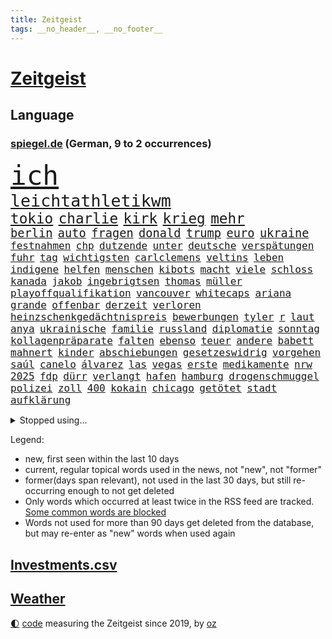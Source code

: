 ```yaml
---
title: Zeitgeist
tags: __no_header__, __no_footer__
---
```


# [Zeitgeist](https://oliz.io/zeitgeist/)

## Language

<h3><a href="https://www.spiegel.de" target="_blank">spiegel.de</a> (German, 9 to 2 occurrences)</h3>
<p style="font-family:monospace">
<span style="font-size:32pt"><a href="news_links.html#ich" class="current">ich</a></span>
<br>
<span style="font-size:20pt"><a href="news_links.html#leichtathletikwm" class="current">leichtathletikwm</a></span>
<br>
<span style="font-size:17pt"><a href="news_links.html#tokio" class="current">tokio</a></span>
<span style="font-size:17pt"><a href="news_links.html#charlie" class="new">charlie</a></span>
<span style="font-size:17pt"><a href="news_links.html#kirk" class="new">kirk</a></span>
<span style="font-size:17pt"><a href="news_links.html#krieg" class="current">krieg</a></span>
<span style="font-size:17pt"><a href="news_links.html#mehr" class="current">mehr</a></span>
<br>
<span style="font-size:14pt"><a href="news_links.html#berlin" class="current">berlin</a></span>
<span style="font-size:14pt"><a href="news_links.html#auto" class="current">auto</a></span>
<span style="font-size:14pt"><a href="news_links.html#fragen" class="current">fragen</a></span>
<span style="font-size:14pt"><a href="news_links.html#donald" class="current">donald</a></span>
<span style="font-size:14pt"><a href="news_links.html#trump" class="current">trump</a></span>
<span style="font-size:14pt"><a href="news_links.html#euro" class="current">euro</a></span>
<span style="font-size:14pt"><a href="news_links.html#ukraine" class="current">ukraine</a></span>
<br>
<span style="font-size:12pt"><a href="news_links.html#festnahmen" class="current">festnahmen</a></span>
<span style="font-size:12pt"><a href="news_links.html#chp" class="new">chp</a></span>
<span style="font-size:12pt"><a href="news_links.html#dutzende" class="current">dutzende</a></span>
<span style="font-size:12pt"><a href="news_links.html#unter" class="current">unter</a></span>
<span style="font-size:12pt"><a href="news_links.html#deutsche" class="current">deutsche</a></span>
<span style="font-size:12pt"><a href="news_links.html#verspätungen" class="current">verspätungen</a></span>
<span style="font-size:12pt"><a href="news_links.html#fuhr" class="current">fuhr</a></span>
<span style="font-size:12pt"><a href="news_links.html#tag" class="current">tag</a></span>
<span style="font-size:12pt"><a href="news_links.html#wichtigsten" class="current">wichtigsten</a></span>
<span style="font-size:12pt"><a href="news_links.html#carlclemens" class="new">carlclemens</a></span>
<span style="font-size:12pt"><a href="news_links.html#veltins" class="new">veltins</a></span>
<span style="font-size:12pt"><a href="news_links.html#leben" class="current">leben</a></span>
<span style="font-size:12pt"><a href="news_links.html#indigene" class="current">indigene</a></span>
<span style="font-size:12pt"><a href="news_links.html#helfen" class="current">helfen</a></span>
<span style="font-size:12pt"><a href="news_links.html#menschen" class="current">menschen</a></span>
<span style="font-size:12pt"><a href="news_links.html#kibots" class="new">kibots</a></span>
<span style="font-size:12pt"><a href="news_links.html#macht" class="current">macht</a></span>
<span style="font-size:12pt"><a href="news_links.html#viele" class="current">viele</a></span>
<span style="font-size:12pt"><a href="news_links.html#schloss" class="current">schloss</a></span>
<span style="font-size:12pt"><a href="news_links.html#kanada" class="current">kanada</a></span>
<span style="font-size:12pt"><a href="news_links.html#jakob" class="current">jakob</a></span>
<span style="font-size:12pt"><a href="news_links.html#ingebrigtsen" class="current">ingebrigtsen</a></span>
<span style="font-size:12pt"><a href="news_links.html#thomas" class="current">thomas</a></span>
<span style="font-size:12pt"><a href="news_links.html#müller" class="current">müller</a></span>
<span style="font-size:12pt"><a href="news_links.html#playoffqualifikation" class="new">playoffqualifikation</a></span>
<span style="font-size:12pt"><a href="news_links.html#vancouver" class="current">vancouver</a></span>
<span style="font-size:12pt"><a href="news_links.html#whitecaps" class="current">whitecaps</a></span>
<span style="font-size:12pt"><a href="news_links.html#ariana" class="new">ariana</a></span>
<span style="font-size:12pt"><a href="news_links.html#grande" class="new">grande</a></span>
<span style="font-size:12pt"><a href="news_links.html#offenbar" class="current">offenbar</a></span>
<span style="font-size:12pt"><a href="news_links.html#derzeit" class="current">derzeit</a></span>
<span style="font-size:12pt"><a href="news_links.html#verloren" class="current">verloren</a></span>
<span style="font-size:12pt"><a href="news_links.html#heinzschenkgedächtnispreis" class="new">heinzschenkgedächtnispreis</a></span>
<span style="font-size:12pt"><a href="news_links.html#bewerbungen" class="current">bewerbungen</a></span>
<span style="font-size:12pt"><a href="news_links.html#tyler" class="current">tyler</a></span>
<span style="font-size:12pt"><a href="news_links.html#r" class="new">r</a></span>
<span style="font-size:12pt"><a href="news_links.html#laut" class="current">laut</a></span>
<span style="font-size:12pt"><a href="news_links.html#anya" class="new">anya</a></span>
<span style="font-size:12pt"><a href="news_links.html#ukrainische" class="current">ukrainische</a></span>
<span style="font-size:12pt"><a href="news_links.html#familie" class="current">familie</a></span>
<span style="font-size:12pt"><a href="news_links.html#russland" class="current">russland</a></span>
<span style="font-size:12pt"><a href="news_links.html#diplomatie" class="current">diplomatie</a></span>
<span style="font-size:12pt"><a href="news_links.html#sonntag" class="current">sonntag</a></span>
<span style="font-size:12pt"><a href="news_links.html#kollagenpräparate" class="new">kollagenpräparate</a></span>
<span style="font-size:12pt"><a href="news_links.html#falten" class="new">falten</a></span>
<span style="font-size:12pt"><a href="news_links.html#ebenso" class="current">ebenso</a></span>
<span style="font-size:12pt"><a href="news_links.html#teuer" class="current">teuer</a></span>
<span style="font-size:12pt"><a href="news_links.html#andere" class="current">andere</a></span>
<span style="font-size:12pt"><a href="news_links.html#babett" class="new">babett</a></span>
<span style="font-size:12pt"><a href="news_links.html#mahnert" class="new">mahnert</a></span>
<span style="font-size:12pt"><a href="news_links.html#kinder" class="current">kinder</a></span>
<span style="font-size:12pt"><a href="news_links.html#abschiebungen" class="current">abschiebungen</a></span>
<span style="font-size:12pt"><a href="news_links.html#gesetzeswidrig" class="new">gesetzeswidrig</a></span>
<span style="font-size:12pt"><a href="news_links.html#vorgehen" class="current">vorgehen</a></span>
<span style="font-size:12pt"><a href="news_links.html#saúl" class="new">saúl</a></span>
<span style="font-size:12pt"><a href="news_links.html#canelo" class="new">canelo</a></span>
<span style="font-size:12pt"><a href="news_links.html#álvarez" class="new">álvarez</a></span>
<span style="font-size:12pt"><a href="news_links.html#las" class="current">las</a></span>
<span style="font-size:12pt"><a href="news_links.html#vegas" class="current">vegas</a></span>
<span style="font-size:12pt"><a href="news_links.html#erste" class="current">erste</a></span>
<span style="font-size:12pt"><a href="news_links.html#medikamente" class="new">medikamente</a></span>
<span style="font-size:12pt"><a href="news_links.html#nrw" class="current">nrw</a></span>
<span style="font-size:12pt"><a href="news_links.html#2025" class="current">2025</a></span>
<span style="font-size:12pt"><a href="news_links.html#fdp" class="current">fdp</a></span>
<span style="font-size:12pt"><a href="news_links.html#dürr" class="new">dürr</a></span>
<span style="font-size:12pt"><a href="news_links.html#verlangt" class="current">verlangt</a></span>
<span style="font-size:12pt"><a href="news_links.html#hafen" class="current">hafen</a></span>
<span style="font-size:12pt"><a href="news_links.html#hamburg" class="current">hamburg</a></span>
<span style="font-size:12pt"><a href="news_links.html#drogenschmuggel" class="new">drogenschmuggel</a></span>
<span style="font-size:12pt"><a href="news_links.html#polizei" class="current">polizei</a></span>
<span style="font-size:12pt"><a href="news_links.html#zoll" class="current">zoll</a></span>
<span style="font-size:12pt"><a href="news_links.html#400" class="current">400</a></span>
<span style="font-size:12pt"><a href="news_links.html#kokain" class="current">kokain</a></span>
<span style="font-size:12pt"><a href="news_links.html#chicago" class="current">chicago</a></span>
<span style="font-size:12pt"><a href="news_links.html#getötet" class="current">getötet</a></span>
<span style="font-size:12pt"><a href="news_links.html#stadt" class="current">stadt</a></span>
<span style="font-size:12pt"><a href="news_links.html#aufklärung" class="current">aufklärung</a></span>
</p>
<details>
<summary>Stopped using...</summary>
<p class="former" style="font-size:12pt">
alarm(1788) persönliche(1788) übergriffe(1788) arbeitsplatz(1787) himmel(1787) kriminelle(1787) la(1787) lohnt(1787) versteigert(1787) willen(1787) 37(1786) berichte(1786) einstieg(1786) alkohol(1785) begleitet(1785) geboren(1785) planeten(1785) verfolgen(1785) cristiano(1784) gefährden(1784) ronaldo(1784) unbekannten(1784) entgegen(1783) weltweite(1783) 2016(1782) rückschlag(1782) verschiebt(1782) anne(1781) dienstag(1781) weltweiten(1781) depressionen(1780) ermöglichen(1780) geklärt(1780) leid(1780) lust(1780) tödlicher(1780) gemeldet(1779) inflation(1779) phase(1779) plus(1779) termin(1779) zusammenhang(1779) behörde(1778) null(1778) weitergeht(1778) beschluss(1777) bitten(1777) facebook(1777) lieben(1777) schien(1777) englischen(1776) juden(1776) schottland(1776) springt(1776) verbindet(1776) klären(1775) mitglied(1774) verbindung(1774) 32(1773) anwälte(1773) meinem(1773) nerven(1773) auswirkungen(1772) super(1772) aktivistin(1771) anteil(1771) see(1771) 2030(1770) gemeinsame(1770) eigener(1769) einschränkungen(1769) schnellen(1769) holocaust(1764) gekauft(1763) geprägt(1763) brach(1762) treiben(1759) aufhalten(1758) gelandet(1758) landet(1758) wem(1758) hilfen(1755) eigenes(1754) verständnis(1752) pleite(1751) journalist(1749) stress(1748) training(1748) provoziert(1744) kandidatur(1742) günther(1740) blut(1600) übrig(1600) kleidung(1528) volk(1527) ausnahme(1519) erscheint(1486) stehlen(1463) gemeinschaft(1450) gehälter(1441) front(1371) unserem(1371) seltene(1362) fördern(1338) desto(1324) 2014(1304) versagen(1287) jennifer(1278) terror(1272) brandenburger(1267) 34(1258) iranische(1255) flüchten(1254) günstiger(1244) erlauben(1235) antisemitische(1223) zentrale(1215) umstände(1214) jugendlicher(1177) grün(1166) tode(1130) auseinander(1087) begegnung(1065) staates(1012) steigern(999) mächtige(986) mag(980) praxis(971) landwirte(956) islamistischen(945) kleinere(935) uefa(927) vermeintliche(927) betreiben(901) kollidiert(882) glas(877) urlauber(856) trikot(845) gelände(829) sizilien(809) sächsischen(809) drastische(807) festgestellt(800) zwischenfall(800) langjährigen(795) queere(790) pass(776) nahostkonflikt(774) nächster(757) kranke(749) torwart(749) genossen(747) ausnahmezustand(742) kandidiert(737) goldenen(731) 24jährige(730) rechtsextremisten(729) momente(725) miliz(714) verspottet(711) oppositionspolitiker(706) demokratischen(704) raumstation(692) veröffentlichung(689) version(688) aufruhr(686) besetzung(686) stimmte(682) demonstration(665) klingen(662) kostenlos(644) produzent(643) franzose(642) haftstrafen(642) indischen(626) abgeordneter(620) umstrittenes(620) dorthin(615) historischer(614) iss(608) finanziellen(605) nvidia(601) wettkampf(594) audi(590) firmenchef(590) le(588) harvey(571) hummels(566) abgewiesen(564) erleichtert(560) verzögern(554) wütet(543) möglichkeit(542) freut(541) rheinmetall(537) stammen(537) planung(536) outfits(532) überlassen(531) fehlern(526) bgh(524) getreten(511) elefanten(508) größtes(505) escooter(503) bräuchte(499) instanz(499) ablauf(493) versuchter(493) telekom(491) figuren(490) grenzkontrollen(489) verspielt(485) sprecher(483) kryptowährung(481) gemessen(464) stiegen(463) ignorieren(462) palästinensern(462) schütze(462) s(461) france(460) beschließen(459) suchten(450) allmählich(449) 200000(448) verwaltungsgericht(443) schwangerschaft(439) co₂ausstoß(435) umsatz(433) zeug(431) extremen(427) feuert(427) eingebrochen(425) westküste(425) glaube(412) anruf(411) auszugeben(407) gesichert(404) 130(400) untergang(394) rechtsextrem(393) drehen(392) klimakonferenz(390) northvolt(389) britin(385) versammeln(383) aktionäre(382) scheiterten(379) staatsoberhaupt(378) anhaltende(372) ausgetauscht(371) verbannt(368) ifoinstituts(365) weitermachen(363) unterbringung(358) bauarbeiten(357) cem(356) özdemir(356) biografie(355) nutzerinnen(354) teuersten(351) festgehalten(343) leipziger(341) 71(340) bastelt(340) erholung(340) saintgermain(336) zwang(336) härteren(335) hof(333) morgens(331) mängel(329) königreich(327) ursprung(327) gemeinde(326) unbeeindruckt(325) combs(322) diddy(322) anzeigen(321) brett(320) apps(318) traditionellen(317) kern(316) klubwm(316) aktueller(313) stromausfälle(311) vorstellungen(311) stanley(310) aufrüstung(309) zunehmende(307) meteorologen(306) zustände(306) schwärmt(305) exporte(302) ultimatum(301) spdfraktionschef(297) gefährdung(296) mittagessen(296) odessa(296) unterschiedlichen(296) weinstein(296) überfallen(287) ruhen(284) sexismus(284) gefängnisstrafe(282) hingerichtet(282) queeren(281) winden(280) fraktionschef(279) zwingen(279) pompeji(273) trotzt(273) verständigt(271) zehntausenden(270) südkoreas(269) 97(267) schlange(265) übergeben(264) ed(260) sheeran(260) bonn(258) vorläufig(258) alleingang(257) brutaler(255) engen(254) netflixserie(253) ordnung(253) bewusstlos(252) medizinischen(252) steffi(251) verzicht(251) absetzung(250) strategisch(250) rückkehrer(249) skurrile(249) absolut(248) aktive(248) internationaler(248) lieferung(248) spurensuche(248) südwesten(248) verwirrung(248) zündet(246) affront(245) nasa(245) natochef(244) schattenflotte(243) schülern(240) erwartete(239) winzige(238) gebühr(236) abgeschlossen(234) beliebtes(234) empfehlen(234) überstehen(234) unabhängiger(233) arte(232) selbstkritik(232) batteriehersteller(231) bewertung(231) trinkwasser(231) re(228) rereportage(228) schönheit(228) führerschein(227) gold(227) mail(227) konstruktiv(225) promille(223) wirtschaftsleistung(223) londons(222) tauchen(222) eurozone(221) malen(221) zweites(221) massiver(220) zuhause(220) bedauert(219) hafenstadt(218) spiegelleser(218) atomkraftwerk(217) getrennte(216) bauch(215) besseres(215) kälte(215) firewall(213) gift(212) berge(210) einzuschränken(209) fußgänger(209) gemüse(209) interviews(208) ruhm(208) wilder(207) außenhandel(206) dazwischen(206) weltspitze(206) wohnmobil(200) abschieben(199) rückgängig(199) aschaffenburg(198) steuererklärung(198) kapitel(197) stürmen(197) fedchef(196) transparenz(196) bargeld(195) merz’(195) nähern(192) bonus(191) zugenommen(189) heißer(188) erden(187) niedrigere(184) ulrich(184) ausschluss(183) verwaltung(183) kulturstaatsminister(182) aufgegeben(181) gazakonflikt(181) usvizepräsident(181) benutzt(180) karlheinz(180) tiefsten(180) gefangenenaustausch(179) lahme(179) milliardeninvestitionen(179) trophäe(179) warfen(177) grok(175) beherrschen(174) demokratischer(172) hamm(172) mexikanischen(172) steuergeld(172) engagieren(171) gedachten(171) küstenwache(171) vorantreiben(171) bröckelt(170) verbinden(170) kollaps(169) vernichten(169) reichsbürgergruppe(168) wahlkreis(167) ansatz(165) gerichtet(165) prozesse(165) britisches(164) sammlung(163) just(162) extennisstar(161) galatasaray(161) repräsentative(161) dreist(160) ron(160) internes(159) pokalfinale(159) benannt(158) nutzten(158) wandte(158) inspirieren(157) kretschmann(157) ukrainern(157) winfried(157) 1995(156) kriegsgebiet(155) miguel(155) teufel(155) beschlossene(154) amazonasgebiet(153) wertlos(152) geldern(151) geplantes(151) gynäkologe(149) heldin(149) woidke(149) angezündet(148) einseitiges(148) gefüllt(148) hurra(148) abtreibungsrecht(147) beugen(147) chatbots(147) urteilte(147) wels(147) fähig(146) johansson(146) scarlett(146) stürme(146) 61(144) brasilianische(144) einschränkung(144) wirtschaftlicher(144) zollstreits(143) amtsvorgänger(142) unerlaubt(142) vorlesen(142) chan(141) einschränken(141) schimmel(141) verkürzen(141) jurist(139) kampfhandlungen(138) bernie(137) clooney(137) feministin(137) kiefer(135) leinwand(135) spontan(134) stich(134) seltenheit(133) verunsichern(133) reinigen(132) terrorverdacht(132) begünstigt(131) fitzek(131) arminia(130) masters(130) prognose(130) wolfram(130) erwerb(129) nationalspielerinnen(129) summen(129) wassersparen(129) überfüllte(129) funktion(128) lies(128) präsidentschaftskandidat(128) satellitenbilder(128) vorfeld(128) anja(127) auftragsbücher(127) kalifornische(127) mls(127) weiterspielen(127) information(126) irreführende(126) street(126) wachsendes(126) wirtschaftsvertreter(126) coman(125) eindeutige(125) thiel(125) unruhen(125) auftauchen(124) erkenntnis(124) gedächtnis(124) kleinem(124) rüstungsgüter(124) varianten(124) bewährungsstrafen(123) graffiti(123) vereinbarte(121) ambitionierten(120) fischen(119) turniere(119) feier(118) joel(118) kathedrale(118) digitalministerium(117) beantragen(116) yair(116) barça(115) exporteure(115) cochef(114) magath(114) tabletten(114) atombombenabwurf(113) hiroshima(113) notenbankchef(113) schleppend(113) slogans(113) uswirtschaft(113) verletzen(113) audretsch(112) einflussreichsten(112) großmutter(112) jobcenter(112) portion(112) testet(112) vorfahren(112) 1998(111) eingehandelt(111) kläger(111) zigaretten(111) bewusstlosigkeit(110) fußballerin(110) betrunken(109) gewohnheit(109) 400000(108) amal(108) herstellen(108) spendet(108) terroranschlag(108) zugeschlagen(108) carey(107) einziger(107) kategorisch(107) mariah(107) routen(107) benehmen(106) territoriale(106) verbünden(106) waldbrandes(106) 135(105) ankündigung(105) deep(105) jenna(105) landesgrenzen(105) ortega(105) woelki(105) befeuert(104) csd(104) schulsystem(104) schwarzer(104) wednesday(104) anscheinend(103) ansturm(103) blitz(103) kleidungsstück(103) mythen(103) renten(103) unangenehme(103) bestände(102) anrufer(101) bell(101) sommerpause(101) weimer(101) annkatrin(100) femizid(100) denke(99) vi(99) anlage(97) erlag(97) grillen(97) oppositionsführer(97) setzten(97) aufgebaut(96) verstärkung(96) mordfall(95) tiergarten(95) duo(94) gefürchteten(94) untersagen(94) buffett(93) plagegeister(93) vermüllte(93) warren(93) anrufen(92) mieter(92) party(92) regelung(92) regenbogenflagge(92) schlechtes(92) 739(91) gravierenden(91) nächtlichen(91) sonnencreme(91) stufen(91) beobachtungen(90) kichips(90) schlussstrich(90) verschwörungstheorien(90) wildberger(90) internetzugang(89) juristen(89) rückenwind(89) sponsoring(89) ungesund(89) mähroboter(88) seele(88) afrikanerin(87) erstickt(87) mitarbeitenden(87) mossad(87) vorgaben(87) zugeständnissen(87) chatgptanbieter(86) cnn(86) interessant(86) kippe(86) mitgründer(86) optimismus(86) population(86) recycling(86) spielflächen(86) auszubauen(85) beantwortet(85) bronzestatue(85) feierlichen(85) nationaltorwart(85) passau(85) schaue(85) spaghetti(85) verstand(85) bester(84) cohen(84) geschlechterrollen(84) grausamkeit(84) inácio(84) keymer(84) luiz(84) lula(84) rasant(84) schachspieler(84) schadensbegrenzung(84) schufteten(84) städtetrip(84) umgestellt(84) atombomben(83) basketballnationalspielerin(83) freigibt(83) gedruckt(83) millionär(83) musikvideo(83) mützenich(83) priester(83) tropischer(83) wnba(83) batteriezellhersteller(82) easyjet(82) floridas(82) hilfsgüter(82) jim(82) moralisch(82) rissen(82) skulptur(82) apparat(81) digitalminister(81) erfolgsgeschichten(81) hsvpräsident(81) more(81) prideparade(81) richardson(81) steine(81) topdiplomat(81) emobilität(80) fotografie(80) stiften(80) texten(80) energiekosten(79) gegessen(79) marcandré(79) stegen(79) ter(79) erwürgt(78) labourregierung(78) landeskriminalamt(78) mittelalterliche(78) rupert(78) zehnjährigen(78) arbeitsumfeld(77) aushandeln(77) erläutert(77) explodieren(77) fronten(77) ideologisch(77) katastrophen(77) optimistischer(77) prosor(77) saudis(77) virtuellen(77) volksfest(77) bern(76) gerissen(76) handelskonflikte(76) lapid(76) sportlern(76) goldman(75) knobloch(75) mauritius(75) sachs(75) verursachte(75) übertragen(75) geologe(74) life(74) little(74) terry(74) toxisches(74) trottel(74) dumm(73) exportstopp(73) hauseigentümer(73) primaten(73) schwingt(73) therapeutin(73) verstorbener(73) championsleaguesieger(72) heilbronn(72) kurzschluss(72) mboko(72) unzureichend(72) aufgestaut(71) christi(71) entkriminalisierung(71) fußballtransferticker(71) lehre(71) mobilfunkempfang(71) registrierte(71) südamerikanische(71) verpuffung(71) vornehmen(71) weltrangliste(71) yorks(71) dammbruch(70) dna(70) punktsieg(70) queer(70) williamson(70) zwanzig(70) billy(69) dummen(69) lehnte(69) nannten(69) anstehendes(68) schutt(68) anwohnern(67) außenseiterin(67) gegenzug(67) hilflosigkeit(67) klarkommen(67) like(67) marina(67) mitmenschen(67) that(67) unterschätzte(67) badenwürttembergs(66) brüchig(66) championsleaguetitel(66) fabriken(66) tigerbabys(66) ökosystem(66) aberkennung(65) bedürfnisse(65) cameron(65) ferienanlage(65) hochstaplerin(65) letzterer(65) litauische(65) peiniger(65) tätig(65) uribe(65) canberra(64) genehmigte(64) klagende(64) lampedusa(64) spieletipps(64) torpedieren(64) verschrecken(64) zonen(64) abschlussbericht(63) achtziger(63) altersgrenze(63) befasst(63) eventuell(63) gebüsch(63) gesperrten(63) kippen(63) ‒(63) bestsellerautor(62) geschüttelt(62) prinzip(62) schlimmeres(62) grundfesten(61) kakadus(61) militärhilfe(61) sozialleistungen(61) crewmitglieder(60) drohende(60) zugverkehr(60) brust(59) finanzamt(59) kalt(59) neunjährigen(59) schrieben(59) sicherheitslage(59) atombombe(58) herzlich(58) horror(58) insekten(58) leroy(58) pannen(58) sané(58) strand(58) energiebedarf(57) filmcharaktere(57) geschlecht(57) nashörner(57) quadratmeter(57) reumütig(57) verdrängt(57) westlichen(57) days(56) dienstleistungen(56) kelly(56) norbert(56) tyrannosaurus(56) ulli(56) 39(55) alisha(55) befassen(55) hochbegabte(55) lehmann(55) socialmediaverbot(55) automobilindustrie(54) planlosigkeit(54) steuerprüfungen(54) weltmarke(54) armenien(53) atomwissenschaftler(53) befrieden(53) erschütterte(53) forschungen(53) heruntergefahren(53) montreal(53) patriarchat(53) ressort(53) vernünftig(53) drogenkartelle(52) entsprechend(52) haseloff(52) rekordhoch(52) tägliche(52) verarbeitung(52) versöhnt(52) weltreise(52) zerteilt(52) aserbaidschan(51) badegäste(51) best(51) norwegischen(51) springerstiefel(51) verärgert(51) ausnahmespieler(50) betrügerische(50) beweise(50) brisanten(50) hobbit(50) importen(50) kindesentführung(50) todesfällen(50) basketballerin(49) beansprucht(49) fahrschule(49) verheerend(49) ausstrahlen(48) deepseek(48) diva(48) grüner(48) hat's(48) insolventen(48) kilometern(48) selbstbewusster(48) volkswirtschaften(48) berufseinsteiger(47) chen(47) parker(47) soße(47) erfurt(46) fußballstar(46) gefundenen(46) abgebrannt(44) bombenangriff(44) fiese(44) mitfahren(44) nachzahlungen(44) packendes(44) schwor(44) wesentlichen(44) bemühen(43) berichteten(43) gründlich(43) kulturelle(43) neuseelands(43) schieflage(43) zentralafrikanische(43) akw(42) aussprechen(42) chrupalla(42) izmir(42) sommerliche(42) tennisturnier(42) willkür(42) zügen(42) ökosysteme(42) heimlicher(41) impfungen(41) verschwendet(41) wiedergeburt(41) dorsten(40) gianluigi(40) gwinn(40) lebensbedrohlich(40) privatjets(40) waffensystemen(40) ärztlich(40) chefarzt(39) hitzebeschwerden(39) interpretiert(39) köhler(39) ware(39) afdchef(38) anzeichen(38) erlässt(38) grauen(38) initiatoren(38) kreislaufprobleme(38) mahlzeiten(38) parteizentrale(38) rakers(38) sachsenanhalts(38) verwirklichen(38) angstschweiß(37) antiisraelische(37) erpresst(37) gesellschaftliche(37) nächtlichem(37) 3i/atlas(36) abschiebegefängnis(36) erzbistum(36) gedanke(36) geschworene(36) gittens(36) offenlegung(36) sonnensystem(36) buenos(35) eigenschaft(35) export(35) feuerwerk(35) schwitzen(35) ussängerin(35) vernünftige(35) wahrhaben(35) weltranglistenerste(35) guttut(34) intime(34) aufwendige(33) bildschirme(33) bootsausflug(33) erstellen(33) gendersprache(33) jubiläum(33) jva(33) nordwesten(33) rettungsversuch(33) sacken(33) transfernews(33) verstoße(33) verwüstung(33) frauchen(32) friedensnobelpreis(32) pendler(32) schulferien(32) schönzureden(32) ac/dc(31) bergretter(31) bitcoin(31) gelben(31) judith(31) mel(31) rabatten(31) schulkinder(31) ungewöhnlicher(31) winzig(31) angeschlagenen(30) bikini(30) frauke(30) zehntel(30) 14000(29) hathaway(29) leichten(29) präsidentengattin(29) stützpunkt(29) symbolisch(29) sympathie(29) taufen(29) entwaffnung(28) erliegen(28) filmten(28) friedensdeal(28) gäbe(28) lenkt(28) propagandavideos(28) schätzen(28) zehnmal(28) abschreckung(27) escooterunfall(27) gesetzesvorhaben(27) staatsanwaltschaften(27) stigmatisiert(27) unerwünscht(27) wasserqualität(27) zurücktreten(27) alexandre(26) eingeplant(26) geschmack(26) jane(26) rivalin(26) salvini(26) sexualstraftäters(26) wen(26) ekitiké(25) gap(25) labubus(25) neckar(25) bo(24) brady(24) gelegenheitsjobs(24) monica(24) superman(24) verbreiteten(24) breitete(23) exklusive(23) geboten(23) gedauert(23) hirnerkrankung(23) interstellaren(23) kaufpreise(23) kometen(23) miller(23) pilotprojekt(23) schwimmwm(23) spitzensport(23) überzeugungsarbeit(23) berichterstattung(22) gespeichert(22) olympischen(22) passenden(22) verhärtet(22) weichen(22) übereinstimmenden(22) berger(21) cain(21) date(21) dean(21) mattia(21) schmetterlinge(21) bestes(20) bosch(20) darbietung(20) nachbarstaaten(20) ständigen(20) 7000(19) allerletzten(19) briefe(19) clown(19) epsteinakten(19) lieferando(19) staatsanwältin(19) epsteinaffäre(18) ghislaine(18) gleitschirmflug(18) islamistischer(18) journalistinnen(18) maxwell(18) peterording(18) sankt(18) jemals(17) porto(17) antikorruptionsbehörden(16) dreißig(16) kritikers(16) vertrieben(16) angepriesen(15) einigt(15) fanatischer(15) nass(15) römer(15) tödliches(15) ausgestiegen(14) pöbeleien(14) zurückgezahlt(14) anleger(13) aufrichtig(13) berechtigt(13) bergrettung(13) bußgeldbescheide(13) jason(13) momoa(13) naturschutzbund(13) sonnenlicht(13) bundespräsidentin(12) gequält(12) patzer(12) verzögerten(12) vierköpfige(12) abwurf(11) durchführen(11) katastrophalen(11) mitleidenschaft(11) palantir(11) passion(11) polizeisoftware(11) schwache(11) waffenexporten(11)
</p>
</details>
<p>Legend:
<ul>
<li><span class="new">new</span>, first seen within the last 10 days</li>
<li><span class="current">current</span>, regular topical words used in the news, not "new", not "former"</li>
<li><span class="former">former(days span relevant)</span>, not used in the last 30 days, but still re-occurring enough to not get deleted</li>
<li>Only words which occurred at least twice in the RSS feed are tracked. <a href="language/filters.py">Some common words are blocked</a></li>
<li>Words not used for more than 90 days get deleted from the database, but may re-enter as "new" words when used again</li>
</ul>
</p>

## [Investments](investments.html)[.csv](investments.csv)

## [Weather](weather.html)

<footer>
<a href="javascript:toggleTheme()" class="nav">🌓</a>
<a href="https://github.com/ooz/zeitgeist">code</a> measuring the Zeitgeist since 2019, by <a href="https://oliz.io">oz</a>
</footer>
